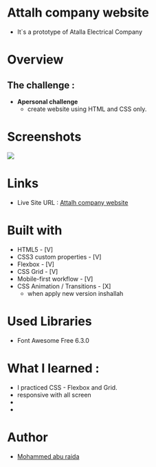 # Attalh company  website 
* It`s a prototype of Atalla Electrical Company 
# Overview
## The challenge :
* **Apersonal challenge** 
    - create website using HTML and CSS only.
# Screenshots
![](https://github.com/Mohammed-raida2000/Attallh-Website/blob/main/image/HOUSELIGTHING.png)
# Links
- Live Site URL :  [Attalh company  website](https://mohammed-raida2000.github.io/Attallh-Website/)

# Built with 
+ HTML5 - [V] 
+ CSS3 custom properties - [V] 
+ Flexbox - [V] 
+ CSS Grid - [V] 
+ Mobile-first workflow - [V] 
+ CSS Animation / Transitions - [X] 
  - when apply new version inshallah

# Used Libraries 
  - Font Awesome Free 6.3.0
# What I learned :
- I practiced CSS - Flexbox and Grid.
- responsive with all screen
-
-
# Author
  - [Mohammed abu raida ](https://github.com/Mohammed-raida2000)
